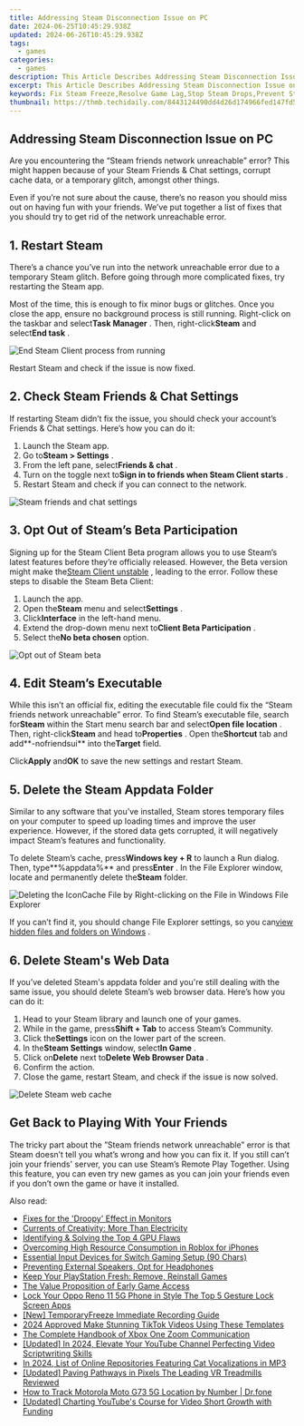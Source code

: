 ```yaml
---
title: Addressing Steam Disconnection Issue on PC
date: 2024-06-25T10:45:29.938Z
updated: 2024-06-26T10:45:29.938Z
tags:
  - games
categories:
  - games
description: This Article Describes Addressing Steam Disconnection Issue on PC
excerpt: This Article Describes Addressing Steam Disconnection Issue on PC
keywords: Fix Steam Freeze,Resolve Game Lag,Stop Steam Drops,Prevent Steam Pause,Uninterruptible Gaming,Eliminate Steam Glitches,Maintain Steam Flow
thumbnail: https://thmb.techidaily.com/8443124490dd4d26d174966fed147fd5721a9572389508714a7b16fe1b9aa1b0.jpg
---
```


## Addressing Steam Disconnection Issue on PC

 Are you encountering the “Steam friends network unreachable” error? This might happen because of your Steam Friends & Chat settings, corrupt cache data, or a temporary glitch, amongst other things.

 Even if you’re not sure about the cause, there’s no reason you should miss out on having fun with your friends. We’ve put together a list of fixes that you should try to get rid of the network unreachable error.

## 1\. Restart Steam

 There’s a chance you’ve run into the network unreachable error due to a temporary Steam glitch. Before going through more complicated fixes, try restarting the Steam app.

 Most of the time, this is enough to fix minor bugs or glitches. Once you close the app, ensure no background process is still running. Right-click on the taskbar and select**Task Manager** . Then, right-click**Steam** and select**End task** .

![End Steam Client process from running](https://static1.makeuseofimages.com/wordpress/wp-content/uploads/2023/09/steam-task-manager-1.jpg)

Restart Steam and check if the issue is now fixed.

## 2\. Check Steam Friends & Chat Settings

 If restarting Steam didn’t fix the issue, you should check your account’s Friends & Chat settings. Here’s how you can do it:

1. Launch the Steam app.
2. Go to**Steam > Settings** .
3. From the left pane, select**Friends & chat** .
4. Turn on the toggle next to**Sign in to friends when Steam Client starts** .
5. Restart Steam and check if you can connect to the network.

![Steam friends and chat settings](https://static1.makeuseofimages.com/wordpress/wp-content/uploads/2023/10/friends-chat-settings-1.jpg)

## 3\. Opt Out of Steam’s Beta Participation

 Signing up for the Steam Client Beta program allows you to use Steam’s latest features before they’re officially released. However, the Beta version might make the[Steam Client unstable](https://www.makeuseof.com/steam-client-crashing-troubleshooting/) , leading to the error. Follow these steps to disable the Steam Beta Client:

1. Launch the app.
2. Open the**Steam** menu and select**Settings** .
3. Click**Interface** in the left-hand menu.
4. Extend the drop-down menu next to**Client Beta Participation** .
5. Select the**No beta chosen** option.

![Opt out of Steam beta](https://static1.makeuseofimages.com/wordpress/wp-content/uploads/2023/10/steam-beta-1.jpg)

## 4\. Edit Steam’s Executable

 While this isn’t an official fix, editing the executable file could fix the “Steam friends network unreachable” error. To find Steam’s executable file, search for**Steam** within the Start menu search bar and select**Open file location** . Then, right-click**Steam** and head to**Properties** . Open the**Shortcut** tab and add**\-nofriendsui** into the**Target** field.

 Click**Apply** and**OK** to save the new settings and restart Steam.

## 5\. Delete the Steam Appdata Folder

 Similar to any software that you’ve installed, Steam stores temporary files on your computer to speed up loading times and improve the user experience. However, if the stored data gets corrupted, it will negatively impact Steam’s features and functionality.

 To delete Steam’s cache, press**Windows key + R** to launch a Run dialog. Then, type**%appdata%** and press**Enter** . In the File Explorer window, locate and permanently delete the**Steam** folder.

![Deleting the IconCache File by Right-clicking on the File in Windows File Explorer](https://static1.makeuseofimages.com/wordpress/wp-content/uploads/2022/12/4-deleting-the-iconcache-file-by-right-clicking-on-the-file-in-windows-file-explorer.jpg)

 If you can’t find it, you should change File Explorer settings, so you can[view hidden files and folders on Windows](https://www.makeuseof.com/windows-11-show-hidden-files-folders/) .

## 6\. Delete Steam's Web Data

 If you’ve deleted Steam's appdata folder and you're still dealing with the same issue, you should delete Steam’s web browser data. Here’s how you can do it:

1. Head to your Steam library and launch one of your games.
2. While in the game, press**Shift + Tab** to access Steam’s Community.
3. Click the**Settings** icon on the lower part of the screen.
4. In the**Steam Settings** window, select**In Game** .
5. Click on**Delete** next to**Delete Web Browser Data** .
6. Confirm the action.
7. Close the game, restart Steam, and check if the issue is now solved.

![Delete Steam web cache](https://static1.makeuseofimages.com/wordpress/wp-content/uploads/2023/10/delete-steam-cache-1.jpg)

## Get Back to Playing With Your Friends

 The tricky part about the ”Steam friends network unreachable” error is that Steam doesn’t tell you what’s wrong and how you can fix it. If you still can’t join your friends' server, you can use Steam’s Remote Play Together. Using this feature, you can even try new games as you can join your friends even if you don’t own the game or have it installed.


<ins class="adsbygoogle"
     style="display:block"
     data-ad-format="autorelaxed"
     data-ad-client="ca-pub-7571918770474297"
     data-ad-slot="1223367746"></ins>



<ins class="adsbygoogle"
     style="display:block"
     data-ad-client="ca-pub-7571918770474297"
     data-ad-slot="8358498916"
     data-ad-format="auto"
     data-full-width-responsive="true"></ins>

<span class="atpl-alsoreadstyle">Also read:</span>
<div><ul>
<li><a href="https://games-able.techidaily.com/fixes-for-the-droopy-effect-in-monitors/"><u>Fixes for the 'Droopy' Effect in Monitors</u></a></li>
<li><a href="https://games-able.techidaily.com/currents-of-creativity-more-than-electricity/"><u>Currents of Creativity: More Than Electricity</u></a></li>
<li><a href="https://games-able.techidaily.com/identifying-and-solving-the-top-4-gpu-flaws/"><u>Identifying & Solving the Top 4 GPU Flaws</u></a></li>
<li><a href="https://games-able.techidaily.com/overcoming-high-resource-consumption-in-roblox-for-iphones/"><u>Overcoming High Resource Consumption in Roblox for iPhones</u></a></li>
<li><a href="https://games-able.techidaily.com/essential-input-devices-for-switch-gaming-setup-90-chars/"><u>Essential Input Devices for Switch Gaming Setup (90 Chars)</u></a></li>
<li><a href="https://games-able.techidaily.com/preventing-external-speakers-opt-for-headphones/"><u>Preventing External Speakers, Opt for Headphones</u></a></li>
<li><a href="https://games-able.techidaily.com/keep-your-playstation-fresh-remove-reinstall-games/"><u>Keep Your PlayStation Fresh: Remove, Reinstall Games</u></a></li>
<li><a href="https://games-able.techidaily.com/the-value-proposition-of-early-game-access/"><u>The Value Proposition of Early Game Access</u></a></li>
<li><a href="https://android-unlock.techidaily.com/lock-your-oppo-reno-11-5g-phone-in-style-the-top-5-gesture-lock-screen-apps-by-drfone-android/"><u>Lock Your Oppo Reno 11 5G Phone in Style The Top 5 Gesture Lock Screen Apps</u></a></li>
<li><a href="https://screen-capture.techidaily.com/new-temporaryfreeze-immediate-recording-guide/"><u>[New] TemporaryFreeze  Immediate Recording Guide</u></a></li>
<li><a href="https://tiktok-videos.techidaily.com/2024-approved-make-stunning-tiktok-videos-using-these-templates/"><u>2024 Approved  Make Stunning TikTok Videos Using These Templates</u></a></li>
<li><a href="https://extra-resources.techidaily.com/the-complete-handbook-of-xbox-one-zoom-communication/"><u>The Complete Handbook of Xbox One Zoom Communication</u></a></li>
<li><a href="https://facebook-video-footage.techidaily.com/updated-in-2024-elevate-your-youtube-channel-perfecting-video-scriptwriting-skills/"><u>[Updated] In 2024, Elevate Your YouTube Channel  Perfecting Video Scriptwriting Skills</u></a></li>
<li><a href="https://sound-tweaking.techidaily.com/in-2024-list-of-online-repositories-featuring-cat-vocalizations-in-mp3/"><u>In 2024, List of Online Repositories Featuring Cat Vocalizations in MP3</u></a></li>
<li><a href="https://extra-support.techidaily.com/updated-paving-pathways-in-pixels-the-leading-vr-treadmills-reviewed/"><u>[Updated] Paving Pathways in Pixels  The Leading VR Treadmills Reviewed</u></a></li>
<li><a href="https://android-location-track.techidaily.com/how-to-track-motorola-moto-g73-5g-location-by-number-drfone-by-drfone-virtual-android/"><u>How to Track Motorola Moto G73 5G Location by Number | Dr.fone</u></a></li>
<li><a href="https://youtube-clips.techidaily.com/updated-charting-youtubes-course-for-video-short-growth-with-funding/"><u>[Updated] Charting YouTube's Course for Video Short Growth with Funding</u></a></li>
</ul></div>
